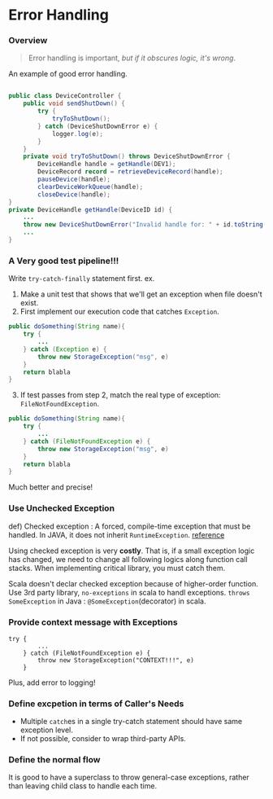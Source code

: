 # Error Handling

### Overview
> Error handling is important, *but if it obscures logic, it's wrong*.

An example of good error handling.
```java

public class DeviceController {
    public void sendShutDown() {
        try {
            tryToShutDown();
        } catch (DeviceShutDownError e) {
            logger.log(e);
        }
    }
    private void tryToShutDown() throws DeviceShutDownError {
        DeviceHandle handle = getHandle(DEV1);
        DeviceRecord record = retrieveDeviceRecord(handle);
        pauseDevice(handle);
        clearDeviceWorkQueue(handle);
        closeDevice(handle);
}
private DeviceHandle getHandle(DeviceID id) {
    ...
    throw new DeviceShutDownError("Invalid handle for: " + id.toString());
    ...
}
```

### A Very good test pipeline!!!
Write `try-catch-finally` statement first.
ex.
1. Make a unit test that shows that we'll get an exception when file doesn't exist.
2. First implement our execution code that catches `Exception`.
```java
public doSomething(String name){
    try {
        ...
    } catch (Exception e) {
        throw new StorageException("msg", e)
    }
    return blabla
}
```
3. If test passes from step 2, match the real type of exception: `FileNotFoundException`.
```java
public doSomething(String name){
    try {
        ...
    } catch (FileNotFoundException e) {
        throw new StorageException("msg", e)
    }
    return blabla
}
```
Much better and precise!


### Use Unchecked Exception
def) Checked exception : A forced, compile-time exception that must be handled. In JAVA, it does not inherit `RuntimeException`. [reference](https://madplay.github.io/post/java-checked-unchecked-exceptions)

Using checked exception is very **costly**. That is, if a small exception logic has changed, we need to change all following logics along function call stacks. When implementing critical library, you must catch them.

Scala doesn't declar checked exception because of higher-order function.
Use 3rd party library, `no-exceptions` in scala to handl exceptions. 
`throws SomeException` in Java : `@SomeException`(decorator) in scala.

### Provide context message with Exceptions
```
try {
        ...
    } catch (FileNotFoundException e) {
        throw new StorageException("CONTEXT!!!", e)
    }
```
Plus, add error to logging!

### Define excpetion in terms of Caller's Needs
- Multiple `catch`es in a single try-catch statement should have same exception level.
- If not possible, consider to wrap third-party APIs.

### Define the normal flow
It is good to have a superclass to throw general-case exceptions, rather than leaving child class to handle each time. 
